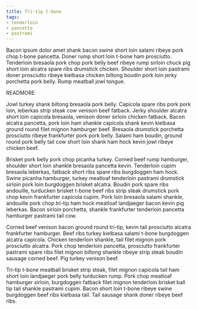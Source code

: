 ```yaml
---
title: Tri-tip t-bone
tags:
- tenderloin
- pancetta
- pastrami
---
```

Bacon ipsum dolor amet shank bacon swine short loin salami ribeye pork chop
t-bone pancetta. Doner rump short loin t-bone ham prosciutto. Tenderloin
bresaola pork chop pork belly beef ribeye rump sirloin chuck pig short loin
alcatra spare ribs drumstick chicken. Shoulder short loin pastrami doner
prosciutto ribeye kielbasa chicken biltong boudin pork loin jerky porchetta pork
belly. Rump meatball jowl tongue.

READMORE

Jowl turkey shank biltong bresaola pork belly. Capicola spare ribs pork pork
loin, leberkas strip steak cow venison beef fatback. Jerky shoulder alcatra
short loin capicola bresaola, venison doner sirloin chicken fatback. Bacon
alcatra pancetta, pork loin ham shankle capicola shank kevin kielbasa ground
round filet mignon hamburger beef. Bresaola drumstick porchetta prosciutto
ribeye frankfurter pork pork belly. Salami ham boudin, ground round pork belly
tail cow short loin shank ham hock kevin jowl ribeye chicken beef.

Brisket pork belly pork chop picanha turkey. Corned beef rump hamburger,
shoulder short loin shankle bresaola pancetta kevin. Tenderloin cupim bresaola
leberkas, fatback short ribs spare ribs burgdoggen ham hock. Swine picanha
hamburger, turkey meatloaf tenderloin pastrami drumstick sirloin pork loin
burgdoggen brisket alcatra. Boudin pork spare ribs andouille, turducken brisket
t-bone beef ribs strip steak drumstick pork chop kevin frankfurter capicola
cupim. Pork loin bresaola salami shankle, andouille pork chop tri-tip ham hock
meatloaf landjaeger bacon kevin pig leberkas. Bacon sirloin porchetta, shankle
frankfurter tenderloin pancetta hamburger pastrami tail cow.

Corned beef venison bacon ground round tri-tip, kevin tail prosciutto alcatra
frankfurter hamburger. Beef ribs turkey kielbasa salami t-bone burgdoggen
alcatra capicola. Chicken tenderloin shankle, tail filet mignon pork prosciutto
alcatra. Pork chop tenderloin pancetta, prosciutto frankfurter pastrami spare
ribs filet mignon biltong shankle ribeye strip steak boudin sausage corned beef.
Pig turkey venison beef.

Tri-tip t-bone meatball brisket strip steak, filet mignon capicola tail ham
short loin landjaeger pork belly turducken rump. Pork chop meatloaf hamburger
sirloin, burgdoggen fatback filet mignon tenderloin brisket ball tip tail
shankle pastrami cupim. Bacon short loin t-bone ribeye swine burgdoggen beef
ribs kielbasa tail. Tail sausage shank doner ribeye beef ribs.

